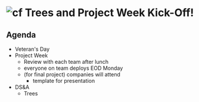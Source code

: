![cf](http://i.imgur.com/7v5ASc8.png) Trees and Project Week Kick-Off!
===

## Agenda
* Veteran's Day
* Project Week
    * Review with each team after lunch
    * everyone on team deploys EOD Monday
    * (for final project) companies will attend
        * template for presentation
* DS&A
    * Trees
